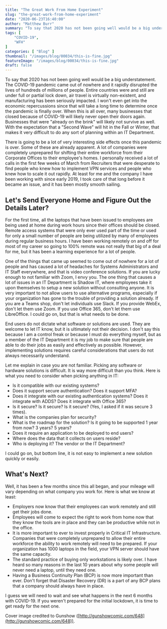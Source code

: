 ```yaml
---
title: "The Great Work From Home Experiment"
slug: "the-great-work-from-home-experiment"
date: "2020-06-23T16:40:00"
author: "Matthew Burr"
summary: "To say that 2020 has not been going well would be a big understatement. The COVID-19 pandemic came out of nowhere and it has rapidly disrupted the lives of hundreds of millions of people. Entire countries were and still are under full or partial lock down, air travel is virtually non-existent, and manufacturing is seriously impacted. I won't even get into the economic repercussions since that will take a long time to determine once the pandemic is finally over."
tags: [
    "COVID-19",
    "WFH"
]
categories: [ "Blog" ]
thumbnail: "/images/blog/00034/this-is-fine.jpg"
featureImage: "/images/blog/00034/this-is-fine.jpg"
draft: false
---
```


To say that 2020 has not been going well would be a big understatement. The COVID-19 pandemic came out of nowhere and it rapidly disrupted the lives of hundreds of millions of people. Entire countries were and still are under full or partial lock down, air travel is virtually non-existent, and manufacturing has been seriously impacted. I won't even get into the economic repercussions since that will take a long time to determine once the pandemic is finally over. When this is all over, many businesses that closed because of COVID-19 will likely never open their doors again. Businesses that were "already on the brink" will likely not survive as well. With the expectation that a "Second Wave" will hit in the Fall or Winter, that makes it very difficult to do any sort of planning within an IT Department.

There is going to be a lot of very interesting side effects once this pandemic is over. Some of these are already apparent. A lot of companies were completely unprepared for shifting their entire workforce from their Corporate Offices to their employee's homes. I personally received a lot of calls in the first few weeks of March from Recruiters that were desperate to find people who knew how to implement VPN services and people who knew how to scale it out rapidly. At least for me and the company I have been working with since early 2019, I took care of that long before it became an issue, and it has been mostly smooth sailing.

## Let's Send Everyone Home and Figure Out the Details Later? ##

For the first time, all the laptops that have been issued to employees are being used at home during work hours since their offices should be closed. Remote access systems that were only ever used part of the time or used for only a small number of people are being utilized by many of employees during regular business hours. I have been working remotely on and off for most of my career so going to 100% remote was not really that big of a deal for me, but it has been a learning experience for a lot of people.

One of the things that came up seemed to come out of nowhere for a lot of people and has caused a lot of headaches for Systems Administrators and IT Staff everywhere, and that is video conference solutions. If you are lucky enough to not familiar with Zoom, I envy you. The one thing that causes a lot of issues in an IT Department is Shadow IT, where employees take it upon themselves to setup a new solution without consulting anyone. It is very important to not allow users to use alternative programs, especially if your organization has gone to the trouble of providing a solution already. If you are a Teams shop, don't let individuals use Slack. If you provide WebEx, don't let them use Zoom. If you use Office 365, don't let them use LibreOffice. I could go on, but that is what needs to be done.

End users do not dictate what software or solutions are used. They are welcome to let IT know, but it is ultimately not their decision. I don't say this because I am a control freak or because I must do everything myself, but as a member of the IT Department it is my job to make sure that people are able to do their jobs as easily and effectively as possible. However, implementing solutions requires careful considerations that users do not always necessarily understand.

Let me explain in case you are not familiar. Picking any software or hardware solutions is difficult. It is way more difficult than you think. Here is what you need to consider when picking anything in IT:

* Is it compatible with our existing systems?
* Does it support secure authentication? Does it support MFA?
* Does it integrate with our existing authentication systems? Does it integrate with ADDS? Does it integrate with Office 365?
* Is it secure? Is it secure? Is it secure? (Yes, I asked if it was secure 3 times).
* What is the companies plan for security?
* What is the roadmap for the solution? Is it going to be supported 1 year from now? 3 years? 5 years?
* Does it require an application to be deployed to end users?
* Where does the data that it collects on users reside?
* Who is deploying it? The vendor or the IT Department?

I could go on, but bottom line, it is not easy to implement a new solution quickly or easily.

## What's Next? ##

Well, it has been a few months since this all began, and your mileage will vary depending on what company you work for. Here is what we know at least:

* Employers now know that their employees can work remotely and still get their jobs done.
* Employees will come to expect the right to work from home now that they know the tools are in place and they can be productive while not in the office.
* It is more important to ever to invest properly in Critical IT Infrastructure. Companies that were completely unprepared to allow their entire workforce the ability to work remotely will need to be prepared. If your organization has 1000 laptops in the field, your VPN server should have the same capacity.
* The standard practice of buying only workstations is likely over. I have heard so many reasons in the last 10 years about why some people will never need a laptop, until they need one.
* Having a Business Continuity Plan (BCP) is now more important than ever. Don't forget that Disaster Recovery (DR) is a part of any BCP plans that a company should always have in place.

I guess we will need to wait and see what happens in the next 6 months with COVID-19. If you weren't prepared for the initial lockdown, it is time to get ready for the next one.

Cover image credited to Gunshow ([http://gunshowcomic.com/648](http://gunshowcomic.com/648)).
